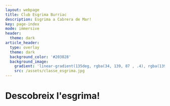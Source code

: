 ```yaml
---
layout: webpage
title: Club Esgrima Burriac
description: Esgrima a Cabrera de Mar!
key: page-index
mode: immersive
header:
  theme: dark
article_header:
  type: overlay
  theme: dark
  background_color: '#203028'
  background_image:
    gradient: 'linear-gradient(135deg, rgba(34, 139, 87 , .4), rgba(139, 34, 139, .4))'
    src: /assets/classe_esgrima.jpg
---
```


# Descobreix l'esgrima!
